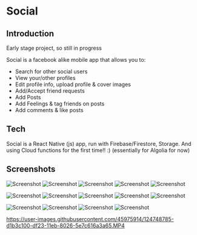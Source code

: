 # Social

## Introduction

Early stage project, so still in progress

Social is a facebook alike mobile app that allows you to:

- Search for other social users
- View your/other profiles
- Edit profile info, upload profile & cover images
- Add/Accept friend requests
- Add Posts
- Add Feelings & tag friends on posts
- Add comments & like posts

## Tech

Social is a React Native (js) app, run with Firebase/Firestore, Storage.
And using Cloud functions for the first time!! :) (essentially for Algolia for now)

## Screenshots

![Screenshot](./components/Images/signIn.png)
![Screenshot](./components/Images/signUp.png)
![Screenshot](./components/Images/wall.png)
![Screenshot](./components/Images/notifications.png)
![Screenshot](./components/Images/search.png)

![Screenshot](./components/Images/addPost.png)
![Screenshot](./components/Images/post.png)
![Screenshot](./components/Images/feeling.png)
![Screenshot](./components/Images/tagFriends.png)
![Screenshot](./components/Images/comments.png)

![Screenshot](./components/Images/myProfile.png)
![Screenshot](./components/Images/friendProfile.png)
![Screenshot](./components/Images/friendsList.png)
![Screenshot](./components/Images/footer.png)

https://user-images.githubusercontent.com/45975914/124748785-d1b3c100-df23-11eb-8026-5e7c616a3a65.MP4
